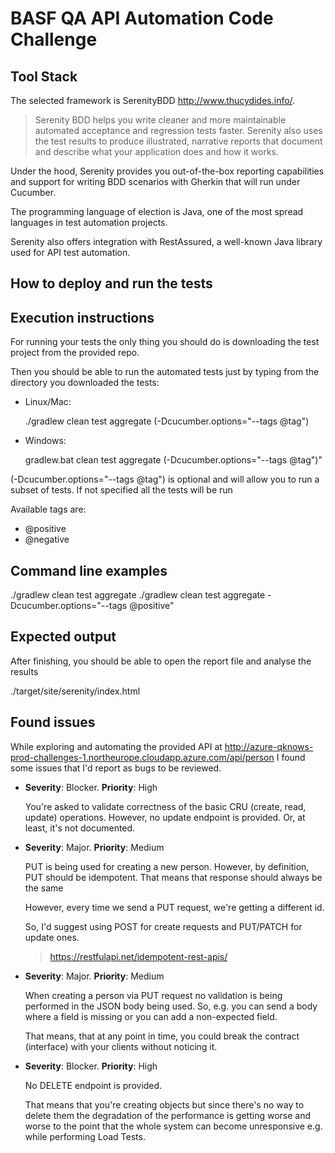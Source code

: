 #  BASF QA API Automation Code Challenge

## Tool Stack
The selected framework is SerenityBDD http://www.thucydides.info/.

> Serenity BDD helps you write cleaner and more maintainable automated acceptance and regression tests faster. Serenity also uses the test results to produce illustrated, narrative reports that document and describe what your application does and how it works.

Under the hood, Serenity provides you out-of-the-box reporting capabilities and support for writing BDD scenarios with Gherkin that will run under Cucumber. 

The programming language of election is Java, one of the most spread languages in test automation projects.

Serenity also offers integration with RestAssured, a well-known Java library used for API test automation.

## How to deploy and run the tests 
  
**Execution instructions**
-------------  

For running your tests the only thing you should do is downloading the test project from the provided repo.  
  
Then you should be able to run the automated tests just by typing from the directory you downloaded the tests:  
  
* Linux/Mac:  
  
    ./gradlew clean test aggregate (-Dcucumber.options="--tags @tag")  
  
* Windows:  
  
    gradlew.bat clean test aggregate (-Dcucumber.options="--tags @tag")"  
  
(-Dcucumber.options="--tags @tag") is optional and will allow you to run a subset of tests. If not specified all the tests will be run  
  
Available tags are:  
* @positive  
* @negative

**Command line examples**
-------------  
./gradlew clean test aggregate
./gradlew clean test aggregate -Dcucumber.options="--tags @positive"

## Expected output

After finishing, you should be able to open the report file and analyse the results  
  
./target/site/serenity/index.html  

## Found issues

While exploring and automating the provided API at http://azure-qknows-prod-challenges-1.northeurope.cloudapp.azure.com/api/person I found some issues that I'd report as bugs to be reviewed.

* **Severity**: Blocker. **Priority**: High

    You're asked to validate correctness of the basic CRU (create, read, update) operations. However, no update endpoint is provided. Or, at least, it's not documented.

* **Severity**: Major. **Priority**: Medium

    PUT is being used for creating a new person. However, by definition, PUT should be idempotent. That means that response should always be the same
    
    However, every time we send a PUT request, we're getting a different id.
    
    So, I'd suggest using POST for create requests and PUT/PATCH for update ones.
	> https://restfulapi.net/idempotent-rest-apis/

* **Severity**: Major. **Priority**: Medium

    When creating a person via PUT request no validation is being performed in the JSON body being used. So, e.g. you can send a body where a field is missing or you can add a non-expected field.
    
    That means, that at any point in time, you could break the contract (interface) with your clients without noticing it.

* **Severity**: Blocker. **Priority**: High

    No DELETE endpoint is provided. 
    
    That means that you're creating objects but since there's no way to delete them the degradation of the performance is getting worse and worse to the point that the whole system can become unresponsive e.g. while performing Load Tests.